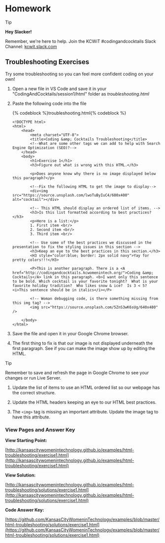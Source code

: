 # Homework

>[!TIP]
>**Hey Slacker!**
>
>Remember, we're here to help.
>Join the KCWiT #codingandcocktails Slack Channel: [kcwit.slack.com](http://kcwit.slack.com)

## Troubleshooting Exercises
Try some troubleshooting so you can feel more confident coding on your own!

1.  Open a new file in VS Code and save it in your "CodingAndCocktails/session1/html" folder as *troubleshooting.html*

2.  Paste the following code into the file

    {% codeblock %}troubleshooting.html{% codeblock %}
    ```
    <!DOCTYPE html>
    <html>
        <head>
            <meta charset="UTF-8">
            <title>Coding &amp; Cocktails Troubleshooting</title>
	        <!--What are some other tags we can add to help with Search Engine Optimization (SEO)?-->
        </head>
        <body>
            <h1>Exercise 1</h1>
            <h3>Figure out what is wrong with this HTML.</h3>
            
            <p>Does anyone know why there is no image displayed below this paragraph?</p>
            
            <!--Fix the following HTML to get the image to display-->
            <div<img src="https://source.unsplash.com/lwoTuByIuC4/600x400" alt="cocktail"></div>
            
            <!-- This HTML should display an ordered list of items. -->
            <h3>Is this list formatted according to best practices?</h3>
            <p>Here is a list:</p>
            1. First item <br/>
            2. Second item <br/>
            3. Third item <br/>

            <!-- Use some of the best practices we discussed in the presentation to fix the styling issues in this section -->
            <h3>Keep an eye to the best practices in this section.</h3>
            <H3 style="color:blue; border: 2px solid navy">Yay for pretty colors!!!</H3>
            
            <P>This is another paragraph. There is a <A href="http://codingandcocktails.kcwomenintech.org/">Coding &amp; Cocktails</A> link in this paragraph. <b>I want only this sentence to be bold. Which cocktail is your favorite tonight?  What is your favorite holiday tradition?  Who likes snow & ice?  Is 3 < 5? <i>This sentence should be in italics</i></P>
            
            <!-- Woman debugging code, is there something missing from this img tag? -->
            <img src="https://source.unsplash.com/5ZnS3wK6sUg/640x480" />
        
        </body>
    </html>
    ```

1.  Save the file and open it in your Google Chrome browser.

1.  The first thing to fix is that our image is not displayed underneath the first paragraph.  See if you can make the image show up by editing the HTML. 

   >[!TIP]
   >Remember to save and refresh the page in Google Chrome to see your changes or run Live Server.

1. Update the list of items to use an HTML ordered list so our webpage has the correct structure.

1. Update the HTML headers keeping an eye to our HTML best practices.

1. The `<img>` tag is missing an important attribute. Update the image tag to have this attribute.

### View Pages and Answer Key

**View Starting Point:** 

[http://kansascitywomenintechnology.github.io/examples/html-troubleshooting/exercise1.html](http://kansascitywomenintechnology.github.io/examples/html-troubleshooting/exercise1.html)

**View Solution:**

[http://kansascitywomenintechnology.github.io/examples/html-troubleshooting/solutions/exercise1.html](http://kansascitywomenintechnology.github.io/examples/html-troubleshooting/solutions/exercise1.html)

**Code Answer Key:**

[https://github.com/KansasCityWomeninTechnology/examples/blob/master/html-troubleshooting/solutions/exercise1.html](https://github.com/KansasCityWomeninTechnology/examples/blob/master/html-troubleshooting/solutions/exercise1.html)




